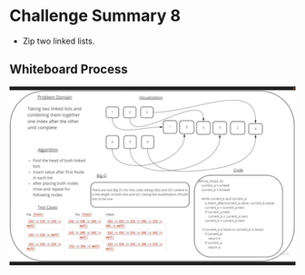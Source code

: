 # Challenge Summary 8

- Zip two linked lists.

## Whiteboard Process

![linked-list](codechallenge.png)
